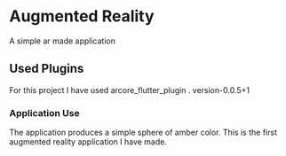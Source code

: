 # Augmented Reality

A simple ar made application
## Used Plugins
For this project I have used arcore_flutter_plugin .
version-0.0.5+1
### Application Use
The application produces a simple sphere of amber color.
This is the first augmented reality application I have made.

